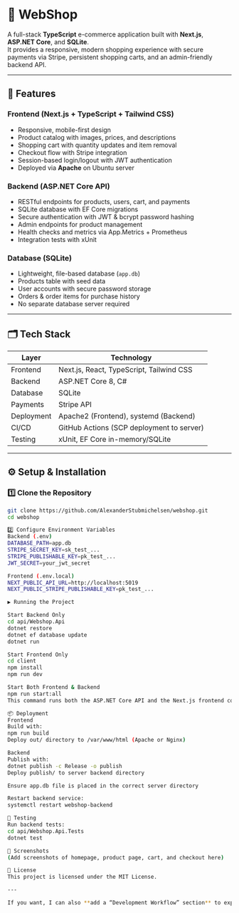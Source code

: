# 🛒 WebShop

A full-stack **TypeScript** e-commerce application built with **Next.js**, **ASP.NET Core**, and **SQLite**.  
It provides a responsive, modern shopping experience with secure payments via Stripe, persistent shopping carts, and an admin-friendly backend API.

---

## 🚀 Features

### Frontend (Next.js + TypeScript + Tailwind CSS)
- Responsive, mobile-first design
- Product catalog with images, prices, and descriptions
- Shopping cart with quantity updates and item removal
- Checkout flow with Stripe integration
- Session-based login/logout with JWT authentication
- Deployed via **Apache** on Ubuntu server

### Backend (ASP.NET Core API)
- RESTful endpoints for products, users, cart, and payments
- SQLite database with EF Core migrations
- Secure authentication with JWT & bcrypt password hashing
- Admin endpoints for product management
- Health checks and metrics via App.Metrics + Prometheus
- Integration tests with xUnit

### Database (SQLite)
- Lightweight, file-based database (`app.db`)
- Products table with seed data
- User accounts with secure password storage
- Orders & order items for purchase history
- No separate database server required

---

## 🗂️ Tech Stack

| Layer       | Technology |
|-------------|------------|
| Frontend    | Next.js, React, TypeScript, Tailwind CSS |
| Backend     | ASP.NET Core 8, C# |
| Database    | SQLite |
| Payments    | Stripe API |
| Deployment  | Apache2 (Frontend), systemd (Backend) |
| CI/CD       | GitHub Actions (SCP deployment to server) |
| Testing     | xUnit, EF Core in-memory/SQLite |

---

## ⚙️ Setup & Installation

### 1️⃣ Clone the Repository
```bash
git clone https://github.com/AlexanderStubmichelsen/webshop.git
cd webshop

2️⃣ Configure Environment Variables
Backend (.env)
DATABASE_PATH=app.db
STRIPE_SECRET_KEY=sk_test_...
STRIPE_PUBLISHABLE_KEY=pk_test_...
JWT_SECRET=your_jwt_secret

Frontend (.env.local)
NEXT_PUBLIC_API_URL=http://localhost:5019
NEXT_PUBLIC_STRIPE_PUBLISHABLE_KEY=pk_test_...

▶️ Running the Project

Start Backend Only
cd api/Webshop.Api
dotnet restore
dotnet ef database update
dotnet run

Start Frontend Only
cd client
npm install
npm run dev

Start Both Frontend & Backend
npm run start:all
This command runs both the ASP.NET Core API and the Next.js frontend concurrently for development.

📦 Deployment
Frontend
Build with:
npm run build
Deploy out/ directory to /var/www/html (Apache or Nginx)

Backend
Publish with:
dotnet publish -c Release -o publish
Deploy publish/ to server backend directory

Ensure app.db file is placed in the correct server directory

Restart backend service:
systemctl restart webshop-backend

🧪 Testing
Run backend tests:
cd api/Webshop.Api.Tests
dotnet test

📸 Screenshots
(Add screenshots of homepage, product page, cart, and checkout here)

📜 License
This project is licensed under the MIT License.

---

If you want, I can also **add a “Development Workflow” section** to explain how contributors should branch, commit, and push so `npm run start:all` works without breaking anything in production. That would make the README feel more “production-grade.”
